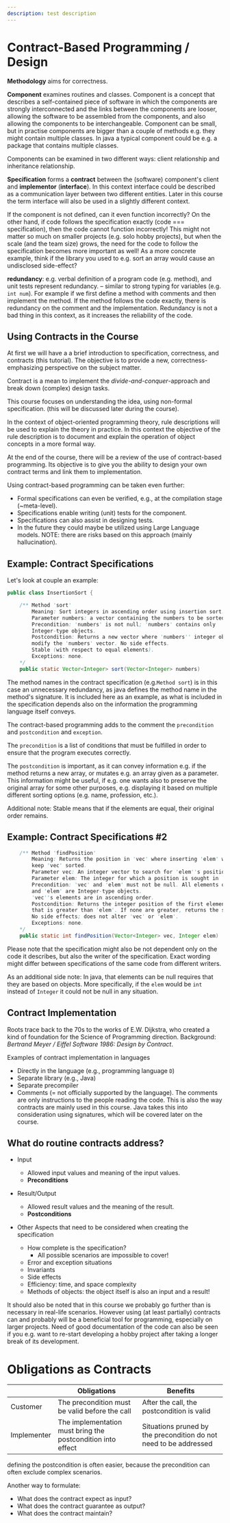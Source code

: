 ```yaml
---
description: test description
---
```


# Contract-Based Programming / Design

**Methodology** aims for correctness. 

**Component**  examines routines and classes. Component is a concept that describes a self-contained piece of software in which the components are strongly interconnected and the links between the components are looser, allowing the software to be assembled from the components, and also allowing the components to be interchangeable. Component can be small, but in practise components are bigger than a couple of methods e.g. they might contain multiple classes. In java a typical component could be e.g. a package that contains multiple classes.

Components can be examined in two different ways: client relationship and inheritance relationship.

**Specification** forms a **contract** between the (software) component's client and **implementor** (**interface**). In this context interface could be described as a communication layer between two different entities. Later in this course the term interface will also be used in a slightly different context.

If the  component is not defined, can it even function incorrectly? On the other hand, if code follows the specification exactly (code === specification), then the code cannot function incorrectly! This might not matter so much on smaller projects (e.g. solo hobby projects), but when the scale (and the team size) grows, the need for the code to follow the specification becomes more important as well! As a more concrete example, think if the library you used to e.g. sort an array would cause an undisclosed side-effect?

**redundancy**: e.g. verbal definition of a program code (e.g. method), and unit tests represent redundancy. – similar to strong typing for variables (e.g. `int num`). For example if we first define a method with comments and then implement the method. If the method follows the code exactly, there is redundancy on the comment and the implementation. Redundancy is not a bad thing in this context, as it increases the reliability of the code.

## Using Contracts in the Course

At first we will have a a brief introduction to specification, correctness, and contracts (this tutorial). The objective is to provide a new, correctness-emphasizing perspective on the subject matter.

Contract is a mean to implement the *divide-and-conquer*-approach and break down (complex) design tasks.

This course focuses on understanding the idea, using non-formal specification. (this will be discussed later during the course). 

In the context of object-oriented programming theory, rule descriptions will be used to explain the theory in practice. In this context the objective of the rule description is to document and explain the operation of object concepts in a more formal way.

At the end of the course, there will be a review of the use of contract-based programming. Its objective is to give you the ability to design your own contract terms and link them to implementation.

Using contract-based programming can be taken even further:
- Formal specifications can even be verified, e.g., at the compilation stage (~meta-level).
- Specifications enable writing (unit) tests for the component. 
- Specifications can also assist in designing tests.
- In the future they could maybe be utilized using Large Language models. NOTE: there are risks based on this approach (mainly hallucination).

## Example: Contract Specifications
Let's look at couple an example:
```java
public class InsertionSort {

    /** Method 'sort'
        Meaning: Sort integers in ascending order using insertion sort.
        Parameter numbers: a vector containing the numbers to be sorted.
        Precondition: 'numbers' is not null; 'numbers' contains only
        Integer-type objects.
        Postcondition: Returns a new vector where 'numbers'' integer objects are sorted in ascending order. Does not
        modify the 'numbers' vector. No side effects.
        Stable (with respect to equal elements).
        Exceptions: none.
    */
    public static Vector<Integer> sort(Vector<Integer> numbers)
```

The method names in the contract specification (e.g.`Method sort`) is in this case an unnecessary redundancy, as java defines the method name in the method's signature. It is included here as an example, as what is included in the specification depends also on the information the programming language itself conveys.

The contract-based programming adds to the comment the `precondition` and `postcondition` and `exception`.

The `precondition` is a list of conditions that must be fulfilled in order to ensure that the program executes correctly.

The `postcondition` is important, as it can convey information e.g. if the method returns a new array, or mutates e.g. an array given as a parameter. This information might be useful, if e.g. one wants also to preserve the original array for some other purposes, e.g. displaying it based on multiple different sorting options (e.g. name, profession, etc.).

Additional note: Stable means that if the elements are equal, their original order remains.

## Example: Contract Specifications #2
```java
    /** Method 'findPosition'
        Meaning: Returns the position in 'vec' where inserting 'elem' would
        keep 'vec' sorted.
        Parameter vec: An integer vector to search for 'elem''s position.
        Parameter elem: The integer for which a position is sought in 'vec'.
        Precondition: 'vec' and 'elem' must not be null. All elements of 'vec'
        and 'elem' are Integer-type objects.
        'vec''s elements are in ascending order.
        Postcondition: Returns the integer position of the first element in 'vec'
        that is greater than 'elem'. If none are greater, returns the size of 'vec'.
        No side effects; does not alter 'vec' or 'elem'.
        Exceptions: none.
    */
    public static int findPosition(Vector<Integer> vec, Integer elem)
```

Please note that the specification might also be not dependent only on the code it describes, but also the writer of the specification. Exact wording might differ between specifications of the same code from different writers.

As an additional side note: In java, that elements can be null requires that they are based on objects. More specifically, if the `elem` would be `int` instead of `Integer` it could not be null in any situation.

## Contract Implementation

Roots trace back to the 70s to the works of E.W. Dijkstra, who created a kind of foundation for the Science of Programming direction. Background: *Bertrand Meyer / Eiffel Software 1986: Design by Contract*.

Examples of contract implementation in languages
- Directly in the language (e.g., programming language `D`)
- Separate library (e.g., Java)
- Separate precompiler
- Comments (= not officially supported by the language). The comments are only instructions to the people reading the code. This is also the way contracts are mainly used in this course. Java takes this into consideration using signatures, which will be covered later on the course.


## What do routine contracts address?
- Input

    - Allowed input values and meaning of the input values.
    - **Preconditions**

- Result/Output

    - Allowed result values and the meaning of the result.
    - **Postconditions**

- Other Aspects that need to be considered when creating the specification

    - How complete is the specification?
      - All possible scenarios are impossible to cover!
    - Error and exception situations
    - Invariants
    - Side effects
    - Efficiency: time, and space complexity
    - Methods of objects: the object itself is also an input and a result!
   

It should also be noted that in this course we probably go further than is necessary in real-life scenarios. However using (at least partially) contracts can and probably will be a beneficial tool for programming, especially on larger projects. Need of good documentation of the code can also be seen if you e.g. want to re-start developing a hobby project after taking a longer break of its development. 


# Obligations as Contracts
|            | Obligations                                          | Benefits                                                   |
|------------|------------------------------------------------------|------------------------------------------------------------|
| Customer   | The precondition must be valid before the call      | After the call, the postcondition is valid                 |
| Implementer| The implementation must bring the postcondition into effect | Situations pruned by the precondition do not need to be addressed |

defining the postcondition is often easier, because the precondition can often exclude complex scenarios.

Another way to formulate:

- What does the contract expect as input?
- What does the contract guarantee as output?
- What does the contract maintain?